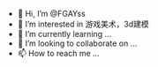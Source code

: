 - 👋 Hi, I’m @FGAYss
- 👀 I’m interested in 游戏美术，3d建模
- 🌱 I’m currently learning ...
- 💞️ I’m looking to collaborate on ...
- 📫 How to reach me ...

<!---
FGAYss/FGAYss is a ✨ special ✨ repository because its `README.md` (this file) appears on your GitHub profile.
You can click the Preview link to take a look at your changes.
--->
